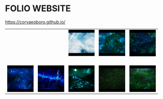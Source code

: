 # FOLIO WEBSITE
<a href="https://corvaeoboro.github.io/"> https://corvaeoboro.github.io/</a>



<center>
<table>

<tr>
<td></td>
<td></td>
<td><a href="Clouds_Unreal/Clouds_Unreal.htm"><img src="ART/Clouds_Unreal/Clouds_Unreal_thumb.jpg" width="150"></a></td>
<td><a href="Slimeroot_Tangle/Slimeroot_Tangle.htm"><img src="ART/Slimeroot_Tangle/SlimeRoot_Tangle_thumb.jpg" width="150"></a></td>
<td><a href="Toxic_Ichor/Toxic_Ichor.htm"><img src="ART/Toxic_Ichor/Toxic_Ichor_thumb.jpg" width="150"></a></td>
</tr>

<tr><td><br></td></tr>

<tr>
<td><a href="Realm_of_Fractured_Memory/Realm_of_Fractured_Memory.htm"><img src="ART/Realm_of_Fractured_Memory/Realm_of_Fractured_Memory_thumb.jpg" width="150"></a></td>
<td><a href="Dark_Realms/Dark_Realms.htm"><img src="ART/Dark_Realms/Dark_Realms_thumb.jpg" width="150"></a></td>
<td><a href="Moon_of_Azure_Flame/Moon_of_Azure_Flame.htm"><img src="ART/Moon_of_Azure_Flame/Moon_of_Azure_Flame_thumb.jpg" width="150"></a></td>
<td><a href="Ground_Materials/Ground_Materials.htm"><img src="ART/Ground_Materials/Ground_Materials_thumb.jpg" width="150"></a></td>
<td><a href="Enchanted_Forest/Enchanted_Forest.htm"><img src="ART/Enchanted_Forest/Enchanted_Forest_thumb.jpg" width="150"></a></td>
</tr>

</table>